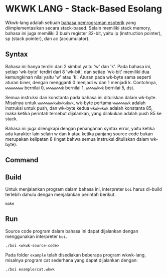 # WKWK LANG - Stack-Based Esolang

Wkwk-lang adalah sebuah [bahasa pemrograman esoterik](https://en.wikipedia.org/wiki/Esoteric_programming_language) yang diimplementasikan secara stack-based. Selain memiliki stack memory, bahasa ini juga memiliki 3 buah register 32-bit, yaitu ip (instruction pointer), sp (stack pointer), dan ac (accumulator).

## Syntax

Bahasa ini hanya terdiri dari 2 simbol yaitu 'w' dan 'k'. Pada bahasa ini, setiap 'wk-byte' terdiri dari 8 'wk-bit', dan setiap 'wk-bit' memiliki dua kemungkinan nilai yaitu 'w' atau 'k'. Aturan pada wk-byte sama seperti aturan biner, dengan mengganti 0 menjadi w dan 1 menjadi k. Contohnya, `wwwwwwww` bernilai 0, `wwwwwwwk` bernilai 1,
`wwwwwkwk` bernilai 5, dst.

Semua instruksi dan konstanta pada bahasa ini dituliskan dalam wk-byte. Misalnya untuk `wwwwwwwkwkwkwkwk`, wk-byte pertama `wwwwwwwk` adalah instruksi untuk push, dan wk-byte kedua `wkwkwkwk` adalah konstanta 85, maka ketika perintah tersebut dijalankan, yang dilakukan adalah push 85 ke stack.

Bahasa ini juga dilengkapi dengan penanganan syntax error, yaitu ketika ada karakter lain selain w dan k atau ketika panjang source code bukan merupakan kelipatan 8 (ingat bahwa semua instruksi dituliskan dalam wk-byte).

## Command

## Build
Untuk menjalankan program dalam bahasa ini, interpreter `boi` harus di-build terlebih dahulu dengan menjalankan perintah berikut.
```
make
```

## Run
Source code program dalam bahasa ini dapat dijalankan dengan menggunakan interpreter `boi`.
```
./boi <wkwk-source-code>
```
Pada folder `example` telah disediakan beberapa program wkwk-lang, misalnya program cat sederhana yang dapat dijalankan dengan:
```
./boi example/cat.wkwk
```